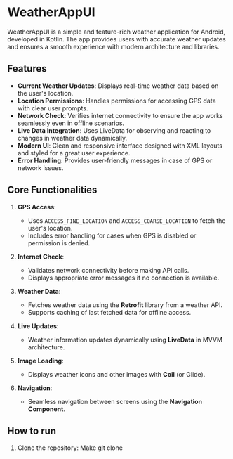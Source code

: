 # WeatherAppUI

WeatherAppUI is a simple and feature-rich weather application for Android, developed in Kotlin. The app provides users with accurate weather updates and ensures a smooth experience with modern architecture and libraries.

## Features

- **Current Weather Updates**: Displays real-time weather data based on the user's location.
- **Location Permissions**: Handles permissions for accessing GPS data with clear user prompts.
- **Network Check**: Verifies internet connectivity to ensure the app works seamlessly even in offline scenarios.
- **Live Data Integration**: Uses LiveData for observing and reacting to changes in weather data dynamically.
- **Modern UI**: Clean and responsive interface designed with XML layouts and styled for a great user experience.
- **Error Handling**: Provides user-friendly messages in case of GPS or network issues.

## Core Functionalities

1. **GPS Access**:
   - Uses `ACCESS_FINE_LOCATION` and `ACCESS_COARSE_LOCATION` to fetch the user's location.
   - Includes error handling for cases when GPS is disabled or permission is denied.

2. **Internet Check**:
   - Validates network connectivity before making API calls.
   - Displays appropriate error messages if no connection is available.

3. **Weather Data**:
   - Fetches weather data using the **Retrofit** library from a weather API.
   - Supports caching of last fetched data for offline access.

4. **Live Updates**:
   - Weather information updates dynamically using **LiveData** in MVVM architecture.

5. **Image Loading**:
   - Displays weather icons and other images with **Coil** (or Glide).

6. **Navigation**:
   - Seamless navigation between screens using the **Navigation Component**.

## How to run

1. Clone the repository:
Make git clone <url>
